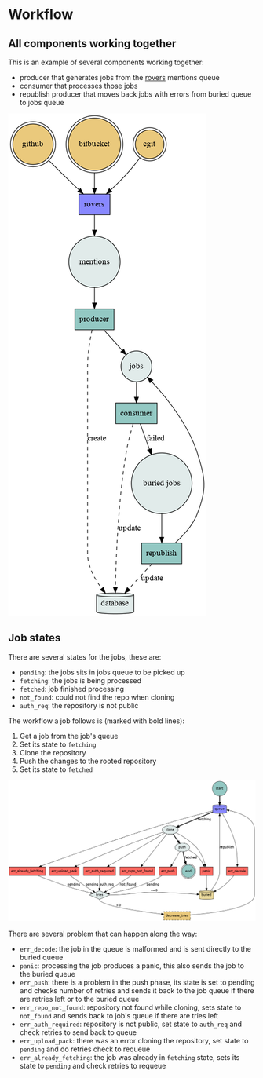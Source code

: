 # Workflow

## All components working together

This is an example of several components working together:

* producer that generates jobs from the [rovers](https://github.com/src-d/rovers) mentions queue
* consumer that processes those jobs
* republish producer that moves back jobs with errors from buried queue to jobs queue

![big picture](../../assets/big_picture.png)

## Job states

There are several states for the jobs, these are:

* `pending`: the jobs sits in jobs queue to be picked up
* `fetching`: the jobs is being processed
* `fetched`: job finished processing
* `not_found`: could not find the repo when cloning
* `auth_req`: the repository is not public

The workflow a job follows is (marked with bold lines):

1. Get a job from the job's queue
1. Set its state to `fetching`
1. Clone the repository
1. Push the changes to the rooted repository
1. Set its state to `fetched`

![job state diagram](../../assets/states.png)

There are several problem that can happen along the way:

* `err_decode`: the job in the queue is malformed and is sent directly to the buried queue
* `panic`: processing the job produces a panic, this also sends the job to the buried queue
* `err_push`: there is a problem in the push phase, its state is set to pending and checks number of retries and sends it back to the job queue if there are retries left or to the buried queue
* `err_repo_not_found`: repository not found while cloning, sets state to `not_found` and sends back to job's queue if there are tries left
* `err_auth_required`: repository is not public, set state to `auth_req` and check retries to send back to queue
* `err_upload_pack`: there was an error cloning the repository, set state to `pending` and do retries check to requeue
* `err_already_fetching`: the job was already in `fetching` state, sets its state to `pending` and check retries to requeue


